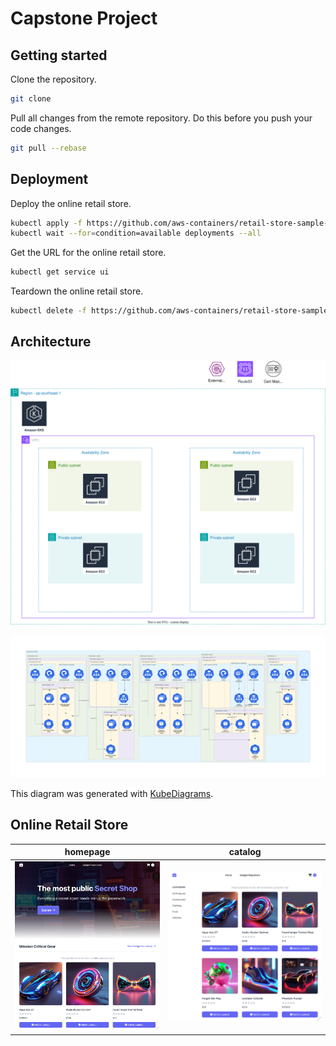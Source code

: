 # Capstone Project

## Getting started

Clone the repository.

```sh
git clone 
```

Pull all changes from the remote repository. Do this before you push your code changes.

```sh
git pull --rebase
```

## Deployment

Deploy the online retail store.

```sh
kubectl apply -f https://github.com/aws-containers/retail-store-sample-app/releases/latest/download/kubernetes.yaml
kubectl wait --for=condition=available deployments --all
```

Get the URL for the online retail store.

```sh
kubectl get service ui
```

Teardown the online retail store.

```sh
kubectl delete -f https://github.com/aws-containers/retail-store-sample-app/releases/latest/download/kubernetes.yaml
```

## Architecture

![architecture](docs/diagrams/architecture.drawio.svg)

![architecture](docs/images/architecture.png)

This diagram was generated with [KubeDiagrams](https://github.com/philippemerle/KubeDiagrams).

## Online Retail Store

| homepage | catalog |
|--|--|
| ![homepage](docs/images/homepage.png) | ![catalog](docs/images/catalog.png) |
